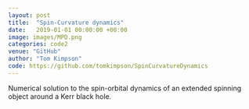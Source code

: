 ```yaml
---
layout: post
title:  "Spin-Curvature dynamics"
date:   2019-01-01 00:00:00 +00:00
image: images/MPD.png
categories: code2
venue: "GitHub"
author: "Tom Kimpson"
code: https://github.com/tomkimpson/SpinCurvatureDynamics
---
```

Numerical solution to the spin-orbital dynamics of an extended spinning object around a Kerr black hole.
